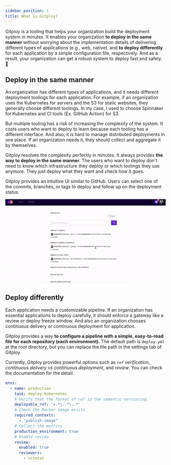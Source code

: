 ```yaml
---
sidebar_position: 1
title: What is Gitploy?
---
```


Gitploy is a tooling that helps your organization build the deployment system in minutes. It enables your organization **to deploy in the same manner** without worrying about  the implementation details of delivering different types of applications (e.g., web, native). and **to deploy differently** for each application by a simple configuration file, respectively. And as a result, your organization can get a robust system to deploy fast and safely. 🚀

## Deploy in the same manner

An organization has different types of applications, and it needs different deployment toolings for each application. For example, if an organization uses the Kubernetes for servers and the S3 for static websites, they generally choose different toolings. In my case, I used to choose Spinnaker for Kubernetes and CI tools (Ex. GitHub Action) for S3.

But multiple tooling has a risk of increasing the complexity of the system. It costs users who want to deploy to learn because each tooling has a different interface. And also, it is hard to manage distributed deployments in one place. If an organization needs it, they should collect and aggregate it by themselves.

Gitploy resolves the complexity perfectly in minutes. It always provides **the way to deploy in the same manner.** The users who want to deploy don't need to know which infrastructure they deploy or which toolings they use anymore. They just deploy what they want and check how it goes.

Gitploy provides an intuitive UI similar to GitHub. Users can select one of the commits, branches, or tags to deploy and follow up on the deployment status.

![Gitploy](../static/img/docs/gitploy.gif)

## Deploy differently

Each application needs a customizable pipeline. If an organization has essential applications to deploy carefully, it should enforce a gateway like a review or deploy freeze window. And also an organization chooses continuous delivery or continuous deployment for application.
 
Gitploy provides a way **to configure a pipeline with a simple, easy‑to‑read file for each repository (each environment).** The default path is `deploy.yml` at the root directory, but you can replace the file path in the settings tab of Gitploy. 

Currently, Gitploy provides powerful options such as *`ref` verification*, *continuous delivery vs continuous deployment*, and *review*. You can check the documentation for the detail.

```yaml title="deploy.yml"
envs:
  - name: production
    task: deploy:kubernetes
    # Verify that the format of ref is the semantic versioning.
    deployable_ref: 'v.*\..*\..*'
    # Check the Docker image exists.
    required_contexts:
      - "publish-image"
    # Collect the metrics
    production_environment: true
    # Enable review
    review:
      enabled: true
      reviewers: 
        - octocat
```
